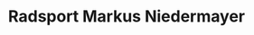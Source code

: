 ---
title: "Radsport Markus Niedermayer"
url: /hassmersheim/radsport-markus-niedermayer/
shop: Fahrrad
---